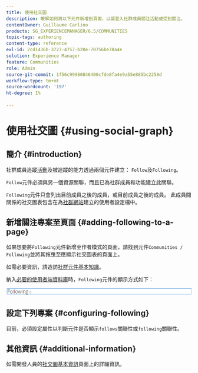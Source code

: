 ```yaml
---
title: 使用社交圖
description: 瞭解如何將以下元件新增到頁面，以讓登入社群成員關注活動或受到關注。
contentOwner: Guillaume Carlino
products: SG_EXPERIENCEMANAGER/6.5/COMMUNITIES
topic-tags: authoring
content-type: reference
exl-id: 2cd1436b-3727-4757-b28e-70756be78a4e
solution: Experience Manager
feature: Communities
role: Admin
source-git-commit: 1f56c99980846400cfde8fa4e9a55e885bc2258d
workflow-type: tm+mt
source-wordcount: '197'
ht-degree: 1%

---
```


# 使用社交圖 {#using-social-graph}

## 簡介 {#introduction}

社群成員追蹤[活動](activities.md)及被追蹤的能力透過兩個元件建立： `Follow`及`Following`。

`Follow`元件必須與另一個資源關聯，而且已為社群成員和功能建立此關聯。

`Following`元件只會列出目前成員之後的成員，或目前成員之後的成員。 此成員間關係的社交圖表包含在為[社群網站](overview.md#communitiessites)建立的使用者設定檔中。

## 新增關注專案至頁面 {#adding-following-to-a-page}

如果想要將`Following`元件新增至作者模式的頁面，請找到元件`Communities / Following`並將其拖曳至應顯示社交圖表的頁面上。

如需必要資訊，請造訪[社群元件基本知識](basics.md)。

納入[必要的使用者端資料庫](essentials-socialgraph.md#essentials-for-client-side)時，`Following`元件的顯示方式如下：

![正在關注](assets/following.png)

## 設定下列專案 {#configuring-following}

目前，必須設定屬性以判斷元件是否顯示`follows`關聯性或`following`關聯性。

## 其他資訊 {#additional-information}

如需開發人員的[社交圖基本資訊](essentials-socialgraph.md)頁面上的詳細資訊。
